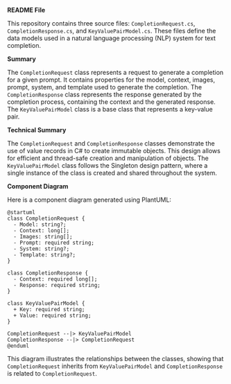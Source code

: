 **README File**

This repository contains three source files: `CompletionRequest.cs`, `CompletionResponse.cs`, and `KeyValuePairModel.cs`. These files define the data models used in a natural language processing (NLP) system for text completion.

**Summary**

The `CompletionRequest` class represents a request to generate a completion for a given prompt. It contains properties for the model, context, images, prompt, system, and template used to generate the completion. The `CompletionResponse` class represents the response generated by the completion process, containing the context and the generated response. The `KeyValuePairModel` class is a base class that represents a key-value pair.

**Technical Summary**

The `CompletionRequest` and `CompletionResponse` classes demonstrate the use of value records in C# to create immutable objects. This design allows for efficient and thread-safe creation and manipulation of objects. The `KeyValuePairModel` class follows the Singleton design pattern, where a single instance of the class is created and shared throughout the system.

**Component Diagram**

Here is a component diagram generated using PlantUML:
```plantuml
@startuml
class CompletionRequest {
  - Model: string?;
  - Context: long[];
  - Images: string[];
  - Prompt: required string;
  - System: string?;
  - Template: string?;
}

class CompletionResponse {
  - Context: required long[];
  - Response: required string;
}

class KeyValuePairModel {
  + Key: required string;
  + Value: required string;
}

CompletionRequest --|> KeyValuePairModel
CompletionResponse --|> CompletionRequest
@enduml
```
This diagram illustrates the relationships between the classes, showing that `CompletionRequest` inherits from `KeyValuePairModel` and `CompletionResponse` is related to `CompletionRequest`.